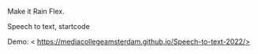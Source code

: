 Make it Rain Flex.

Speech to text, startcode

Demo: < https://mediacollegeamsterdam.github.io/Speech-to-text-2022/>
